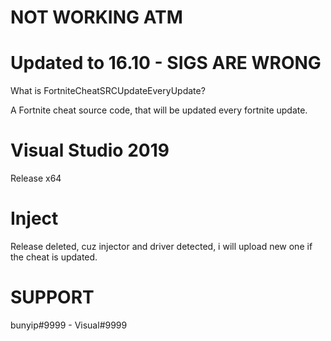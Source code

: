 # NOT WORKING ATM
# Updated to 16.10 - SIGS ARE WRONG
What is FortniteCheatSRCUpdateEveryUpdate?

A Fortnite cheat source code, that will be updated every fortnite update.

# Visual Studio 2019
Release x64

# Inject
Release deleted, cuz injector and driver detected, i will upload new one if the cheat is updated.


# SUPPORT
bunyip#9999 - Visual#9999
